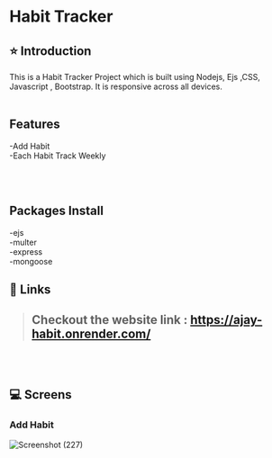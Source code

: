 # Habit Tracker 
 
## ⭐ Introduction

This is a Habit Tracker  Project which is built using Nodejs, Ejs ,CSS, Javascript , Bootstrap. It is responsive across all devices.
<br/>
<br/>

## Features
-Add Habit <br/>
-Each Habit Track Weekly<br/>

<br/>
<br/>

## Packages Install
-ejs<br/>
-multer<br/>
-express<br/>
-mongoose<br/>

## 🔗 Links

> ## Checkout the website link : https://ajay-habit.onrender.com/


<br/>
<br/>

## 💻 Screens

### Add Habit
![Screenshot (227)](https://user-images.githubusercontent.com/102378038/226186503-c141d7cb-50f9-46a4-935c-8b42d431a0b6.png)




